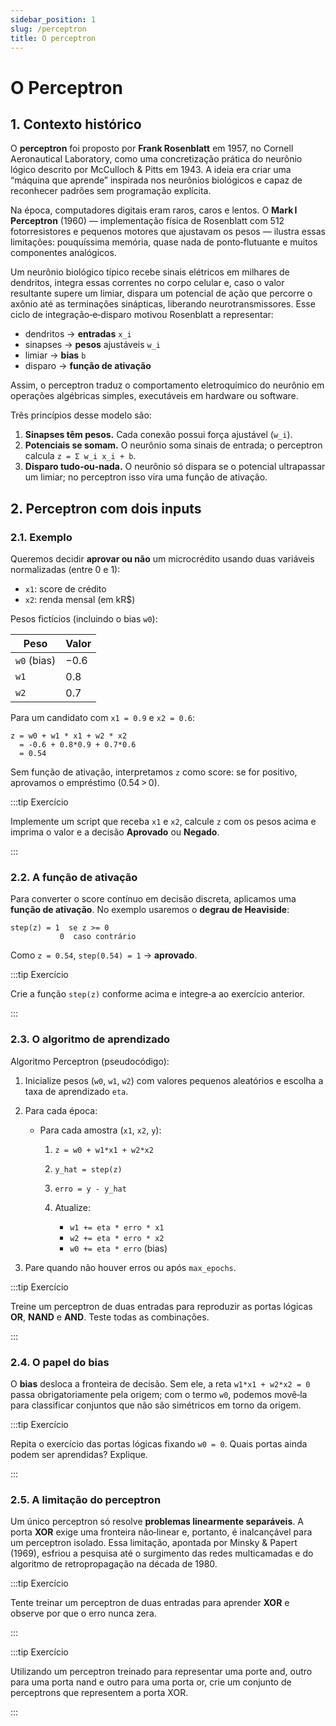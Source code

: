 ```yaml
---
sidebar_position: 1
slug: /perceptron
title: O perceptron
---
```


# O Perceptron

## 1. Contexto histórico

O **perceptron** foi proposto por **Frank Rosenblatt** em 1957, no Cornell Aeronautical Laboratory, como uma concretização prática do neurônio lógico descrito por McCulloch & Pitts em 1943. A ideia era criar uma “máquina que aprende” inspirada nos neurônios biológicos e capaz de reconhecer padrões sem programação explícita.

Na época, computadores digitais eram raros, caros e lentos. O **Mark I Perceptron** (1960) — implementação física de Rosenblatt com 512 fotorresistores e pequenos motores que ajustavam os pesos — ilustra essas limitações: pouquíssima memória, quase nada de ponto‑flutuante e muitos componentes analógicos.

Um neurônio biológico típico recebe sinais elétricos em milhares de dendritos, integra essas correntes no corpo celular e, caso o valor resultante supere um limiar, dispara um potencial de ação que percorre o axônio até as terminações sinápticas, liberando neurotransmissores. Esse ciclo de integração‑e‑disparo motivou Rosenblatt a representar:

* dendritos → **entradas** `x_i`
* sinapses → **pesos** ajustáveis `w_i`
* limiar → **bias** `b`
* disparo → **função de ativação**

Assim, o perceptron traduz o comportamento eletroquímico do neurônio em operações algébricas simples, executáveis em hardware ou software.

Três princípios desse modelo são:

1. **Sinapses têm pesos.** Cada conexão possui força ajustável (`w_i`).
2. **Potenciais se somam.** O neurônio soma sinais de entrada; o perceptron calcula `z = Σ w_i x_i + b`.
3. **Disparo tudo‑ou‑nada.** O neurônio só dispara se o potencial ultrapassar um limiar; no perceptron isso vira uma função de ativação.

## 2. Perceptron com dois inputs

### 2.1. Exemplo

Queremos decidir **aprovar ou não** um microcrédito usando duas variáveis normalizadas (entre 0 e 1):

* `x1`: score de crédito
* `x2`: renda mensal (em kR\$)

Pesos fictícios (incluindo o bias `w0`):

| Peso        | Valor |
| ----------- | ----- |
| `w0` (bias) | −0.6  |
| `w1`        | 0.8   |
| `w2`        | 0.7   |

Para um candidato com `x1 = 0.9` e `x2 = 0.6`:

```
z = w0 + w1 * x1 + w2 * x2
  = -0.6 + 0.8*0.9 + 0.7*0.6
  = 0.54
```

Sem função de ativação, interpretamos `z` como score: se for positivo, aprovamos o empréstimo (0.54 > 0).

:::tip Exercício

Implemente um script que receba `x1` e `x2`, calcule `z` com os pesos acima e imprima o valor e a decisão **Aprovado** ou **Negado**.

:::

### 2.2. A função de ativação

Para converter o score contínuo em decisão discreta, aplicamos uma **função de ativação**. No exemplo usaremos o **degrau de Heaviside**:

```
step(z) = 1  se z >= 0
           0  caso contrário
```

Como `z = 0.54`, `step(0.54) = 1` → **aprovado**.

:::tip Exercício

Crie a função `step(z)` conforme acima e integre‑a ao exercício anterior.

:::

### 2.3. O algoritmo de aprendizado

Algoritmo Perceptron (pseudocódigo):

1. Inicialize pesos (`w0`, `w1`, `w2`) com valores pequenos aleatórios e escolha a taxa de aprendizado `eta`.
2. Para cada época:

   * Para cada amostra (`x1`, `x2`, `y`):

     1. `z = w0 + w1*x1 + w2*x2`
     2. `y_hat = step(z)`
     3. `erro = y - y_hat`
     4. Atualize:

        * `w1 += eta * erro * x1`
        * `w2 += eta * erro * x2`
        * `w0 += eta * erro`  (bias)
3. Pare quando não houver erros ou após `max_epochs`.

:::tip Exercício

Treine um perceptron de duas entradas para reproduzir as portas lógicas **OR**, **NAND** e **AND**. Teste todas as combinações.

:::

### 2.4. O papel do bias

O **bias** desloca a fronteira de decisão. Sem ele, a reta `w1*x1 + w2*x2 = 0` passa obrigatoriamente pela origem; com o termo `w0`, podemos movê‑la para classificar conjuntos que não são simétricos em torno da origem.

:::tip Exercício

Repita o exercício das portas lógicas fixando `w0 = 0`. Quais portas ainda podem ser aprendidas? Explique.

:::

### 2.5. A limitação do perceptron

Um único perceptron só resolve **problemas linearmente separáveis**. A porta **XOR** exige uma fronteira não‑linear e, portanto, é inalcançável para um perceptron isolado. Essa limitação, apontada por Minsky & Papert (1969), esfriou a pesquisa até o surgimento das redes multicamadas e do algoritmo de retropropagação na década de 1980.

:::tip Exercício

Tente treinar um perceptron de duas entradas para aprender **XOR** e observe por que o erro nunca zera.

:::

:::tip Exercício

Utilizando um perceptron treinado para representar uma porte and, outro para
uma porta nand e outro para uma porta or, crie um conjunto de perceptrons que
representem a porta XOR.

:::
